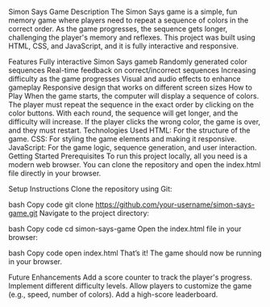 
Simon Says Game
Description
The Simon Says game is a simple, fun memory game where players need to repeat a sequence of colors in the correct order. As the game progresses, the sequence gets longer, challenging the player's memory and reflexes. This project was built using HTML, CSS, and JavaScript, and it is fully interactive and responsive.

Features
Fully interactive Simon Says gameb
Randomly generated color sequences
Real-time feedback on correct/incorrect sequences
Increasing difficulty as the game progresses
Visual and audio effects to enhance gameplay
Responsive design that works on different screen sizes
How to Play
When the game starts, the computer will display a sequence of colors.
The player must repeat the sequence in the exact order by clicking on the color buttons.
With each round, the sequence will get longer, and the difficulty will increase.
If the player clicks the wrong color, the game is over, and they must restart.
Technologies Used
HTML: For the structure of the game.
CSS: For styling the game elements and making it responsive.
JavaScript: For the game logic, sequence generation, and user interaction.
Getting Started
Prerequisites
To run this project locally, all you need is a modern web browser. You can clone the repository and open the index.html file directly in your browser.

Setup Instructions
Clone the repository using Git:

bash
Copy code
git clone https://github.com/your-username/simon-says-game.git
Navigate to the project directory:

bash
Copy code
cd simon-says-game
Open the index.html file in your browser:

bash
Copy code
open index.html
That’s it! The game should now be running in your browser.

Future Enhancements
Add a score counter to track the player's progress.
Implement different difficulty levels.
Allow players to customize the game (e.g., speed, number of colors).
Add a high-score leaderboard.

